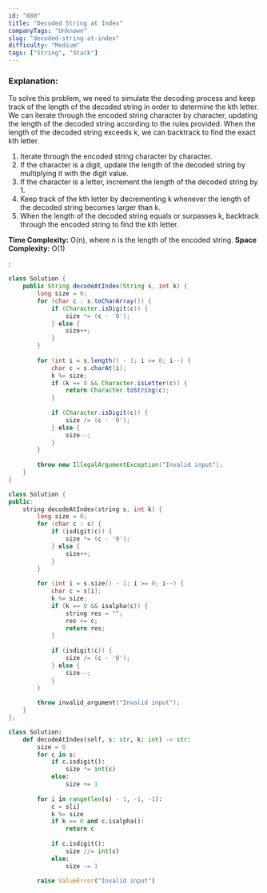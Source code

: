 ```yaml
---
id: "880"
title: "Decoded String at Index"
companyTags: "Unknown"
slug: "decoded-string-at-index"
difficulty: "Medium"
tags: ["String", "Stack"]
---
```


### Explanation:
To solve this problem, we need to simulate the decoding process and keep track of the length of the decoded string in order to determine the kth letter. We can iterate through the encoded string character by character, updating the length of the decoded string according to the rules provided. When the length of the decoded string exceeds k, we can backtrack to find the exact kth letter.

1. Iterate through the encoded string character by character.
2. If the character is a digit, update the length of the decoded string by multiplying it with the digit value.
3. If the character is a letter, increment the length of the decoded string by 1.
4. Keep track of the kth letter by decrementing k whenever the length of the decoded string becomes larger than k.
5. When the length of the decoded string equals or surpasses k, backtrack through the encoded string to find the kth letter.

**Time Complexity:** O(n), where n is the length of the encoded string.
**Space Complexity:** O(1)

:

```java
class Solution {
    public String decodeAtIndex(String s, int k) {
        long size = 0;
        for (char c : s.toCharArray()) {
            if (Character.isDigit(c)) {
                size *= (c - '0');
            } else {
                size++;
            }
        }
        
        for (int i = s.length() - 1; i >= 0; i--) {
            char c = s.charAt(i);
            k %= size;
            if (k == 0 && Character.isLetter(c)) {
                return Character.toString(c);
            }
            
            if (Character.isDigit(c)) {
                size /= (c - '0');
            } else {
                size--;
            }
        }
        
        throw new IllegalArgumentException("Invalid input");
    }
}
```

```cpp
class Solution {
public:
    string decodeAtIndex(string s, int k) {
        long size = 0;
        for (char c : s) {
            if (isdigit(c)) {
                size *= (c - '0');
            } else {
                size++;
            }
        }
        
        for (int i = s.size() - 1; i >= 0; i--) {
            char c = s[i];
            k %= size;
            if (k == 0 && isalpha(c)) {
                string res = "";
                res += c;
                return res;
            }
            
            if (isdigit(c)) {
                size /= (c - '0');
            } else {
                size--;
            }
        }
        
        throw invalid_argument("Invalid input");
    }
};
```

```python
class Solution:
    def decodeAtIndex(self, s: str, k: int) -> str:
        size = 0
        for c in s:
            if c.isdigit():
                size *= int(c)
            else:
                size += 1
        
        for i in range(len(s) - 1, -1, -1):
            c = s[i]
            k %= size
            if k == 0 and c.isalpha():
                return c
            
            if c.isdigit():
                size //= int(c)
            else:
                size -= 1
        
        raise ValueError("Invalid input")
```